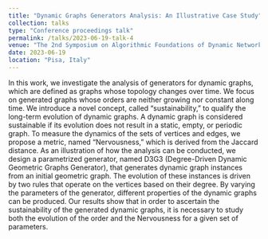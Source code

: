 ```yaml
---
title: "Dynamic Graphs Generators Analysis: An Illustrative Case Study"
collection: talks
type: "Conference proceedings talk"
permalink: /talks/2023-06-19-talk-4
venue: "The 2nd Symposium on Algorithmic Foundations of Dynamic Networks"
date: 2023-06-19
location: "Pisa, Italy"
---
```


In this work, we investigate the analysis of generators for dynamic graphs, which are defined as
graphs whose topology changes over time. We focus on generated graphs whose orders are neither
growing nor constant along time. We introduce a novel concept, called “sustainability,” to qualify the
long-term evolution of dynamic graphs. A dynamic graph is considered sustainable if its evolution
does not result in a static, empty, or periodic graph. To measure the dynamics of the sets of
vertices and edges, we propose a metric, named “Nervousness,” which is derived from the Jaccard
distance. As an illustration of how the analysis can be conducted, we design a parametrized generator,
named D3G3 (Degree-Driven Dynamic Geometric Graphs Generator), that generates dynamic graph
instances from an initial geometric graph. The evolution of these instances is driven by two rules that
operate on the vertices based on their degree. By varying the parameters of the generator, different
properties of the dynamic graphs can be produced. Our results show that in order to ascertain the
sustainability of the generated dynamic graphs, it is necessary to study both the evolution of the
order and the Nervousness for a given set of parameters.